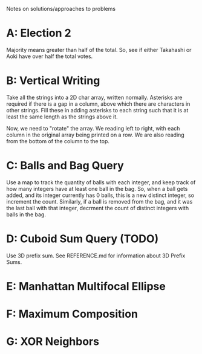 Notes on solutions/approaches to problems

# A: Election 2
Majority means greater than half of the total. So, see if either Takahashi or Aoki have over half the total votes.

# B: Vertical Writing
Take all the strings into a 2D char array, written normally. Asterisks are required if there is a gap in a column, above which there are characters in other strings. Fill these in adding asterisks to each string such that it is at least the same length as the strings above it.

Now, we need to "rotate" the array. We reading left to right, with each column in the original array being printed on a row. We are also reading from the bottom of the column to the top.

# C: Balls and Bag Query
Use a map to track the quantity of balls with each integer, and keep track of how many integers have at least one ball in the bag. So, when a ball gets added, and its integer currently has 0 balls, this is a new distinct integer, so increment the count. Similarly, if a ball is removed from the bag, and it was the last ball with that integer, decrment the count of distinct integers with balls in the bag.

# D: Cuboid Sum Query (TODO)
Use 3D prefix sum. See REFERENCE.md for information about 3D Prefix Sums.

# E: Manhattan Multifocal Ellipse

# F: Maximum Composition

# G: XOR Neighbors